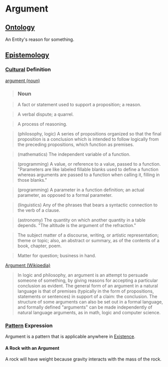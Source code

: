 # Argument

## [Ontology](./ontology.md)

An Entity's reason for something.

## [Epistemology](./epistemology.md)

### [Cultural](./culture.md) Definition

<a href="http://en.wiktionary.org/wiki/argument" target="_blank">argument (noun)</a>

> ### Noun

> A fact or statement used to support a proposition; a reason.

> A verbal dispute; a quarrel.

> A process of reasoning.

> (philosophy, logic) A series of propositions organized so that the final proposition is a conclusion which is intended to follow logically from the preceding propositions, which function as premises.

> (mathematics) The independent variable of a function.

> (programming) A value, or reference to a value, passed to a function. "Parameters are like labeled fillable blanks used to define a function whereas arguments are passed to a function when calling it, filling in those blanks."

> (programming) A parameter in a function definition; an actual parameter, as opposed to a formal parameter.

> (linguistics) Any of the phrases that bears a syntactic connection to the verb of a clause.

> (astronomy) The quantity on which another quantity in a table depends. "The altitude is the argument of the refraction."

> The subject matter of a discourse, writing, or artistic representation; theme or topic; also, an abstract or summary, as of the contents of a book, chapter, poem.

> Matter for question; business in hand.

<a href="http://en.wikipedia.org/wiki/Argument" target="_blank">Argument (Wikipedia)</a>

> In logic and philosophy, an argument is an attempt to persuade someone of something, by giving reasons for accepting a particular conclusion as evident. The general form of an argument in a natural language is that of premises (typically in the form of propositions, statements or sentences) in support of a claim: the conclusion. The structure of some arguments can also be set out in a formal language, and formally defined "arguments" can be made independently of natural language arguments, as in math, logic and computer science.

### [Pattern](./pattern.md) Expression

Argument is a pattern that is applicable anywhere in [Existence](./existence.md).

#### A Rock with an Argument

A rock will have weight because gravity interacts with the mass of the rock.
